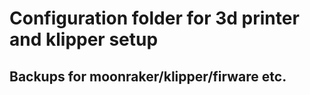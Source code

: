 # Configuration folder for 3d printer and klipper setup

## Backups for moonraker/klipper/firware etc.